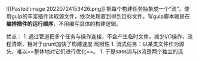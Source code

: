 ![[Pasted image 20220724153426.png]]
把每个构建任务抽象成一个“流”。使用gulp的丰富插件读取源文件，依次处理直到得到目标文件。写gulp脚本就是在**编排插件的运行顺序**，不用编写具体的构建逻辑。

优点：
	1. 通过管道把多个任务与操作连接，不会产生临时文件，减少I/O操作，流程清晰，相对于grunt加快了构建速度
局限性
	1. 流式任务：以某类文件作为源头，难以==整体地对它们进行优化==。
		1. 于是sass流与js流是两个独立的流